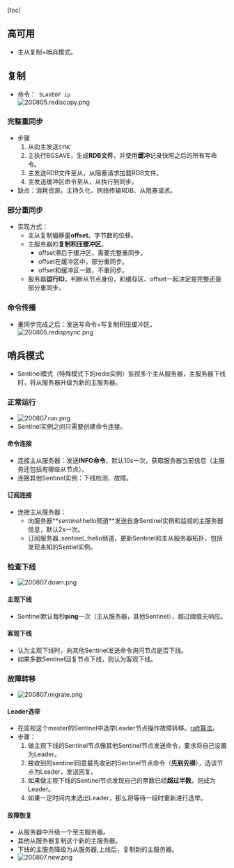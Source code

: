 [toc]
## 高可用 ##
- 主从复制+哨兵模式。

## 复制 ##
- 命令：``` SLAVEOF ip```<br>![200805.rediscopy.png](https://img-blog.csdnimg.cn/202008070005559.png)

### 完整重同步 ###
- 步骤
	1. 从向主发送```SYNC```
	2. 主执行BGSAVE，生成**RDB文件**，并使用**缓冲**记录快照之后的所有写命令。
	3. 主发送RDB文件至从，从阻塞请求加载RDB文件。
	4. 主发送缓冲区命令至从，从执行到同步。
- 缺点：消耗资源，主持久化、网络传输RDB、从阻塞请求。

### 部分重同步 ###
- 实现方式：
  - 主从复制偏移量**offset**。字节数的位移。
  - 主服务器的**复制积压缓冲区**。
    - offset滞后于缓冲区，需要完整重同步。
    - offset在缓冲区中，部分重同步。
    - offset和缓冲区一致，不重同步。
  - 服务器**运行ID**。判断从节点身份，和缓存区、offset一起决定是完整还是部分重同步。

### 命令传播 ###
- 重同步完成之后：发送写命令+写复制积压缓冲区。<br>![200805.redispsync.png](https://img-blog.csdnimg.cn/20200807000555802.png)

## 哨兵模式 ##
- Sentinel模式（特殊模式下的redis实例）监视多个主从服务器，主服务器下线时，将从服务器升级为新的主服务器。

### 正常运行 ###
- ![200807.run.png](https://img-blog.csdnimg.cn/20200807001533628.png)
- Sentinel实例之间只需要创建命令连接。

#### 命令连接 ####
- 连接主从服务器：发送**INFO命令**，默认10s一次，获取服务器当前信息（主服务还包括有哪些从节点）。
- 连接其他Sentinel实例：下线检测、故障。

#### 订阅连接 ####
- 连接主从服务器：
  - 向服务器**_sentinel_:hello频道**发送自身Sentinel实例和监视的主服务器信息，默认2s一次。
  - 订阅服务器_sentinel_:hello频道，更新Sentinel和主从服务器拓扑，包括发现未知的Sentiel实例。

### 检查下线 ###
- ![200807.down.png](https://img-blog.csdnimg.cn/20200807001533622.png)

#### 主观下线 ####
- Sentinel默认每秒**ping**一次（主从服务器，其他Sentinel），超过阈值无响应。

#### 客观下线 ####
- 认为主观下线时，向其他Sentinel发送命令询问节点是否下线。
- 如果多数Sentinel回复节点下线，则认为客观下线。

### 故障转移 ###
- ![200807.migrate.png](https://img-blog.csdnimg.cn/20200807001533687.png)

#### Leader选举 ####
- 在监视这个master的Sentinel中选举Leader节点操作故障转移。[raft算法](https://blog.csdn.net/DONGWEIJHZHANGLI/article/details/92407376)。
- 步骤：
  1. 做主观下线的Sentinel节点像其他Sentinel节点发送命令，要求将自己设置为Leader。
  2. 接收到的sentinel同意最先收到的Sentinel节点命令（**先到先得**），选该节点为Leader，发送回复。
  3. 如果做主观下线的Sentinel节点发现自己的票数已经**超过半数**，则成为Leader。
  4. 如果一定时间内未选出Leader，那么将等待一段时重新进行选举。

#### 故障恢复 ####
- 从服务器中升级一个至主服务器。
- 其他从服务器复制这个新的主服务器。
- 下线的主服务降级为从服务器,上线后，复制新的主服务器。
- ![200807.new.png](https://img-blog.csdnimg.cn/202008070015336.png)